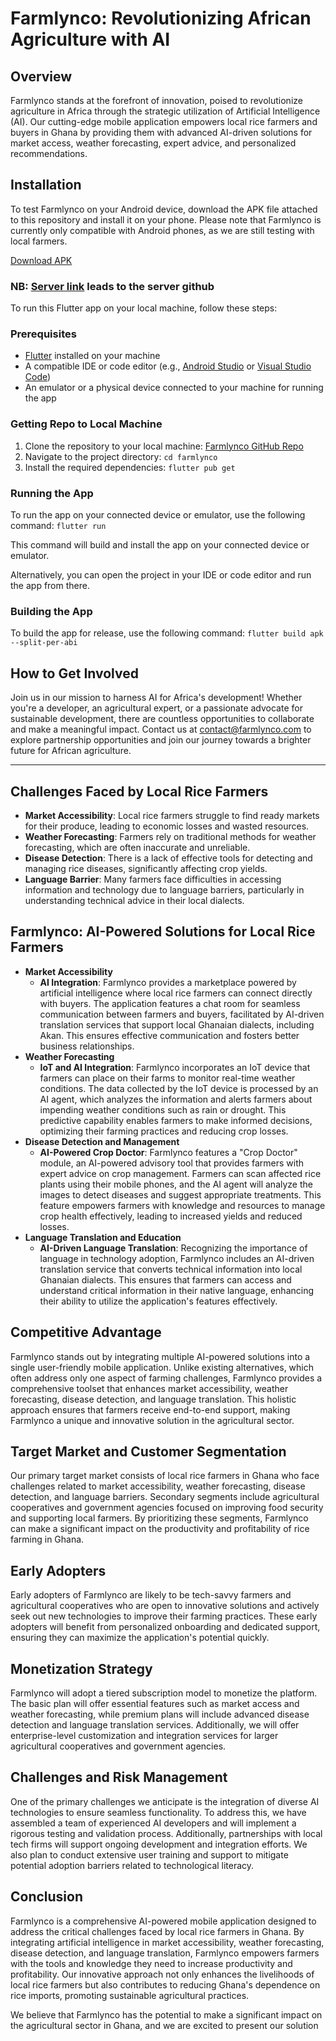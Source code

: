 # Farmlynco: Revolutionizing African Agriculture with AI

## Overview
Farmlynco stands at the forefront of innovation, poised to revolutionize agriculture in Africa through the strategic utilization of Artificial Intelligence (AI). Our cutting-edge mobile application empowers local rice farmers and buyers in Ghana by providing them with advanced AI-driven solutions for market access, weather forecasting, expert advice, and personalized recommendations.


## Installation
To test Farmlynco on your Android device, download the APK file attached to this repository and install it on your phone. Please note that Farmlynco is currently only compatible with Android phones, as we are still testing with local farmers.

[Download APK]([https://drive.google.com/file/d/1AEP3qeNDc58-CrbT6HGdVU522nVqPsqB/view?usp=drive_link](https://drive.google.com/file/d/1NitkhcyO3tI_Xly3vX9r1wCdX2Jfgdqi/view?usp=sharing))

### NB: [Server link](https://github.com/Mawuli-360/newton_hackthon.git) leads to the server github

To run this Flutter app on your local machine, follow these steps:

### Prerequisites

- [Flutter](https://flutter.dev/docs/get-started/install) installed on your machine
- A compatible IDE or code editor (e.g., [Android Studio](https://developer.android.com/studio) or [Visual Studio Code](https://code.visualstudio.com/))
- An emulator or a physical device connected to your machine for running the app

### Getting Repo to Local Machine

1. Clone the repository to your local machine: [Farmlynco GitHub Repo](https://github.com/Mawuli-360/farmlynco)
2. Navigate to the project directory: `cd farmlynco`
3. Install the required dependencies: `flutter pub get`

### Running the App

To run the app on your connected device or emulator, use the following command: `flutter run`

This command will build and install the app on your connected device or emulator.

Alternatively, you can open the project in your IDE or code editor and run the app from there.

### Building the App

To build the app for release, use the following command: `flutter build apk --split-per-abi`

## How to Get Involved
Join us in our mission to harness AI for Africa's development! Whether you're a developer, an agricultural expert, or a passionate advocate for sustainable development, there are countless opportunities to collaborate and make a meaningful impact. Contact us at [contact@farmlynco.com](frederickminta@gmail.com) to explore partnership opportunities and join our journey towards a brighter future for African agriculture.

---

## Challenges Faced by Local Rice Farmers
- **Market Accessibility**: Local rice farmers struggle to find ready markets for their produce, leading to economic losses and wasted resources.
- **Weather Forecasting**: Farmers rely on traditional methods for weather forecasting, which are often inaccurate and unreliable.
- **Disease Detection**: There is a lack of effective tools for detecting and managing rice diseases, significantly affecting crop yields.
- **Language Barrier**: Many farmers face difficulties in accessing information and technology due to language barriers, particularly in understanding technical advice in their local dialects.

## Farmlynco: AI-Powered Solutions for Local Rice Farmers
- **Market Accessibility**
  - **AI Integration**: Farmlynco provides a marketplace powered by artificial intelligence where local rice farmers can connect directly with buyers. The application features a chat room for seamless communication between farmers and buyers, facilitated by AI-driven translation services that support local Ghanaian dialects, including Akan. This ensures effective communication and fosters better business relationships.
- **Weather Forecasting**
  - **IoT and AI Integration**: Farmlynco incorporates an IoT device that farmers can place on their farms to monitor real-time weather conditions. The data collected by the IoT device is processed by an AI agent, which analyzes the information and alerts farmers about impending weather conditions such as rain or drought. This predictive capability enables farmers to make informed decisions, optimizing their farming practices and reducing crop losses.
- **Disease Detection and Management**
  - **AI-Powered Crop Doctor**: Farmlynco features a "Crop Doctor" module, an AI-powered advisory tool that provides farmers with expert advice on crop management. Farmers can scan affected rice plants using their mobile phones, and the AI agent will analyze the images to detect diseases and suggest appropriate treatments. This feature empowers farmers with knowledge and resources to manage crop health effectively, leading to increased yields and reduced losses.
- **Language Translation and Education**
  - **AI-Driven Language Translation**: Recognizing the importance of language in technology adoption, Farmlynco includes an AI-driven translation service that converts technical information into local Ghanaian dialects. This ensures that farmers can access and understand critical information in their native language, enhancing their ability to utilize the application's features effectively.

## Competitive Advantage
Farmlynco stands out by integrating multiple AI-powered solutions into a single user-friendly mobile application. Unlike existing alternatives, which often address only one aspect of farming challenges, Farmlynco provides a comprehensive toolset that enhances market accessibility, weather forecasting, disease detection, and language translation. This holistic approach ensures that farmers receive end-to-end support, making Farmlynco a unique and innovative solution in the agricultural sector.

## Target Market and Customer Segmentation
Our primary target market consists of local rice farmers in Ghana who face challenges related to market accessibility, weather forecasting, disease detection, and language barriers. Secondary segments include agricultural cooperatives and government agencies focused on improving food security and supporting local farmers. By prioritizing these segments, Farmlynco can make a significant impact on the productivity and profitability of rice farming in Ghana.

## Early Adopters
Early adopters of Farmlynco are likely to be tech-savvy farmers and agricultural cooperatives who are open to innovative solutions and actively seek out new technologies to improve their farming practices. These early adopters will benefit from personalized onboarding and dedicated support, ensuring they can maximize the application's potential quickly.

## Monetization Strategy
Farmlynco will adopt a tiered subscription model to monetize the platform. The basic plan will offer essential features such as market access and weather forecasting, while premium plans will include advanced disease detection and language translation services. Additionally, we will offer enterprise-level customization and integration services for larger agricultural cooperatives and government agencies.

## Challenges and Risk Management
One of the primary challenges we anticipate is the integration of diverse AI technologies to ensure seamless functionality. To address this, we have assembled a team of experienced AI developers and will implement a rigorous testing and validation process. Additionally, partnerships with local tech firms will support ongoing development and integration efforts. We also plan to conduct extensive user training and support to mitigate potential adoption barriers related to technological literacy.

## Conclusion
Farmlynco is a comprehensive AI-powered mobile application designed to address the critical challenges faced by local rice farmers in Ghana. By integrating artificial intelligence in market accessibility, weather forecasting, disease detection, and language translation, Farmlynco empowers farmers with the tools and knowledge they need to increase productivity and profitability. Our innovative approach not only enhances the livelihoods of local rice farmers but also contributes to reducing Ghana's dependence on rice imports, promoting sustainable agricultural practices.

We believe that Farmlynco has the potential to make a significant impact on the agricultural sector in Ghana, and we are excited to present our solution
